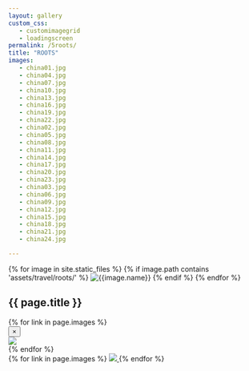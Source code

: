 ```yaml
---
layout: gallery
custom_css:
   - customimagegrid
   - loadingscreen
permalink: /5roots/
title: "ROOTS"
images:
   - china01.jpg
   - china04.jpg
   - china07.jpg
   - china10.jpg
   - china13.jpg
   - china16.jpg
   - china19.jpg
   - china22.jpg
   - china02.jpg
   - china05.jpg
   - china08.jpg
   - china11.jpg
   - china14.jpg
   - china17.jpg
   - china20.jpg
   - china23.jpg
   - china03.jpg
   - china06.jpg
   - china09.jpg
   - china12.jpg
   - china15.jpg
   - china18.jpg
   - china21.jpg
   - china24.jpg

---
```


<section class="mobile-photos">
{% for image in site.static_files %}
	{% if image.path contains 'assets/travel/roots/' %}
		<img src="{{image.path}}" alt="{{image.name}}" id="index{{forloop.index}}" class="mobile-photos mobile-noclick"/>
	{% endif %}
{% endfor %}
</section>
<section id="modal">
	<h1> {{ page.title }} </h1>
	{% for link in page.images %}
	    <div class="modal fade" tabindex="-1" role="dialog" id="index{{forloop.index}}">
		  <div class="modal-dialog modal-lg">
		    <div class="modal-content">
			    <div class="modal-header">
			        <button type="button" class="close" data-dismiss="modal" aria-label="Close"><span aria-hidden="true">&times;</span></button>
			    </div>
				<img src="/assets/travel/roots/{{ link }}" id="{{image.path}}"/>
			</div><!-- /.modal-content -->
		  </div><!-- /.modal-dialog -->
		</div><!-- /.modal -->
	{% endfor %}
</section>
<section id="photos" class ="photos">
{% for link in page.images %}
    <a href="#index{{forloop.index}}" data-toggle="modal" data-target="#index{{forloop.index}}" class="mobile-noclick">
		<img src="/assets/travel/roots/{{ link }}" id="index{{forloop.index}}"/>
	</a>
	{% endfor %}
</section>